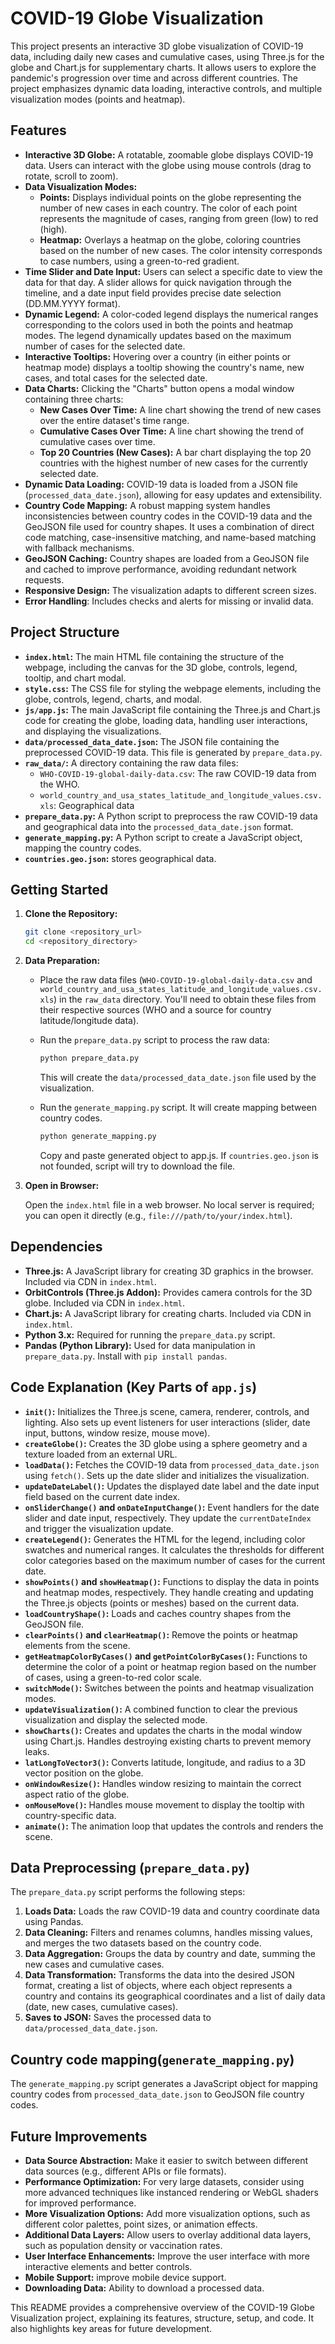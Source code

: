 # COVID-19 Globe Visualization

This project presents an interactive 3D globe visualization of COVID-19 data, including daily new cases and cumulative cases, using Three.js for the globe and Chart.js for supplementary charts.  It allows users to explore the pandemic's progression over time and across different countries.  The project emphasizes dynamic data loading, interactive controls, and multiple visualization modes (points and heatmap).

## Features

*   **Interactive 3D Globe:**  A rotatable, zoomable globe displays COVID-19 data.  Users can interact with the globe using mouse controls (drag to rotate, scroll to zoom).
*   **Data Visualization Modes:**
    *   **Points:** Displays individual points on the globe representing the number of new cases in each country.  The color of each point represents the magnitude of cases, ranging from green (low) to red (high).
    *   **Heatmap:**  Overlays a heatmap on the globe, coloring countries based on the number of new cases.  The color intensity corresponds to case numbers, using a green-to-red gradient.
*   **Time Slider and Date Input:** Users can select a specific date to view the data for that day.  A slider allows for quick navigation through the timeline, and a date input field provides precise date selection (DD.MM.YYYY format).
*   **Dynamic Legend:**  A color-coded legend displays the numerical ranges corresponding to the colors used in both the points and heatmap modes. The legend dynamically updates based on the maximum number of cases for the selected date.
*   **Interactive Tooltips:**  Hovering over a country (in either points or heatmap mode) displays a tooltip showing the country's name, new cases, and total cases for the selected date.
*   **Data Charts:**  Clicking the "Charts" button opens a modal window containing three charts:
    *   **New Cases Over Time:** A line chart showing the trend of new cases over the entire dataset's time range.
    *   **Cumulative Cases Over Time:**  A line chart showing the trend of cumulative cases over time.
    *   **Top 20 Countries (New Cases):** A bar chart displaying the top 20 countries with the highest number of new cases for the currently selected date.
*   **Dynamic Data Loading:**  COVID-19 data is loaded from a JSON file (`processed_data_date.json`), allowing for easy updates and extensibility.
*   **Country Code Mapping:**  A robust mapping system handles inconsistencies between country codes in the COVID-19 data and the GeoJSON file used for country shapes.  It uses a combination of direct code matching, case-insensitive matching, and name-based matching with fallback mechanisms.
*   **GeoJSON Caching:** Country shapes are loaded from a GeoJSON file and cached to improve performance, avoiding redundant network requests.
*   **Responsive Design:** The visualization adapts to different screen sizes.
* **Error Handling**: Includes checks and alerts for missing or invalid data.

## Project Structure

*   **`index.html`:**  The main HTML file containing the structure of the webpage, including the canvas for the 3D globe, controls, legend, tooltip, and chart modal.
*   **`style.css`:**  The CSS file for styling the webpage elements, including the globe, controls, legend, charts, and modal.
*   **`js/app.js`:** The main JavaScript file containing the Three.js and Chart.js code for creating the globe, loading data, handling user interactions, and displaying the visualizations.
*   **`data/processed_data_date.json`:**  The JSON file containing the preprocessed COVID-19 data.  This file is generated by `prepare_data.py`.
*   **`raw_data/`:**  A directory containing the raw data files:
    *   `WHO-COVID-19-global-daily-data.csv`:  The raw COVID-19 data from the WHO.
    *  `world_country_and_usa_states_latitude_and_longitude_values.csv.xls`: Geographical data
*   **`prepare_data.py`:**  A Python script to preprocess the raw COVID-19 data and geographical data into the `processed_data_date.json` format.
*   **`generate_mapping.py`:** A Python script to create a JavaScript object, mapping the country codes.
* **`countries.geo.json`:** stores geographical data.

## Getting Started

1.  **Clone the Repository:**

    ```bash
    git clone <repository_url>
    cd <repository_directory>
    ```

2.  **Data Preparation:**

    *   Place the raw data files (`WHO-COVID-19-global-daily-data.csv` and `world_country_and_usa_states_latitude_and_longitude_values.csv.xls`) in the `raw_data` directory.  You'll need to obtain these files from their respective sources (WHO and a source for country latitude/longitude data).
    *   Run the `prepare_data.py` script to process the raw data:

        ```bash
        python prepare_data.py
        ```
        This will create the `data/processed_data_date.json` file used by the visualization.
    *   Run the `generate_mapping.py` script. It will create mapping between country codes.

        ```bash
        python generate_mapping.py
        ```
        Copy and paste generated object to app.js.
        If `countries.geo.json` is not founded, script will try to download the file.

3.  **Open in Browser:**

    Open the `index.html` file in a web browser.  No local server is required; you can open it directly (e.g., `file:///path/to/your/index.html`).

## Dependencies

*   **Three.js:** A JavaScript library for creating 3D graphics in the browser.  Included via CDN in `index.html`.
*   **OrbitControls (Three.js Addon):**  Provides camera controls for the 3D globe.  Included via CDN in `index.html`.
*   **Chart.js:**  A JavaScript library for creating charts. Included via CDN in `index.html`.
*   **Python 3.x:**  Required for running the `prepare_data.py` script.
*   **Pandas (Python Library):** Used for data manipulation in `prepare_data.py`.  Install with `pip install pandas`.

## Code Explanation (Key Parts of `app.js`)

*   **`init()`:** Initializes the Three.js scene, camera, renderer, controls, and lighting.  Also sets up event listeners for user interactions (slider, date input, buttons, window resize, mouse move).
*   **`createGlobe()`:** Creates the 3D globe using a sphere geometry and a texture loaded from an external URL.
*   **`loadData()`:**  Fetches the COVID-19 data from `processed_data_date.json` using `fetch()`.  Sets up the date slider and initializes the visualization.
*   **`updateDateLabel()`:**  Updates the displayed date label and the date input field based on the current date index.
*   **`onSliderChange()` and `onDateInputChange()`:** Event handlers for the date slider and date input, respectively.  They update the `currentDateIndex` and trigger the visualization update.
*   **`createLegend()`:**  Generates the HTML for the legend, including color swatches and numerical ranges.  It calculates the thresholds for different color categories based on the maximum number of cases for the current date.
*   **`showPoints()` and `showHeatmap()`:**  Functions to display the data in points and heatmap modes, respectively.  They handle creating and updating the Three.js objects (points or meshes) based on the current data.
*   **`loadCountryShape()`:** Loads and caches country shapes from the GeoJSON file.
* **`clearPoints()` and `clearHeatmap()`:**  Remove the points or heatmap elements from the scene.
*   **`getHeatmapColorByCases()` and `getPointColorByCases()`:**  Functions to determine the color of a point or heatmap region based on the number of cases, using a green-to-red color scale.
*   **`switchMode()`:**  Switches between the points and heatmap visualization modes.
*   **`updateVisualization()`:** A combined function to clear the previous visualization and display the selected mode.
*   **`showCharts()`:**  Creates and updates the charts in the modal window using Chart.js.  Handles destroying existing charts to prevent memory leaks.
*   **`latLongToVector3()`:** Converts latitude, longitude, and radius to a 3D vector position on the globe.
*   **`onWindowResize()`:**  Handles window resizing to maintain the correct aspect ratio of the globe.
*   **`onMouseMove()`:**  Handles mouse movement to display the tooltip with country-specific data.
*   **`animate()`:**  The animation loop that updates the controls and renders the scene.

## Data Preprocessing (`prepare_data.py`)

The `prepare_data.py` script performs the following steps:

1.  **Loads Data:** Loads the raw COVID-19 data and country coordinate data using Pandas.
2.  **Data Cleaning:**  Filters and renames columns, handles missing values, and merges the two datasets based on the country code.
3.  **Data Aggregation:** Groups the data by country and date, summing the new cases and cumulative cases.
4.  **Data Transformation:**  Transforms the data into the desired JSON format, creating a list of objects, where each object represents a country and contains its geographical coordinates and a list of daily data (date, new cases, cumulative cases).
5.  **Saves to JSON:** Saves the processed data to `data/processed_data_date.json`.

## Country code mapping(`generate_mapping.py`)
The `generate_mapping.py` script generates a JavaScript object for mapping country codes from `processed_data_date.json` to GeoJSON file country codes.

## Future Improvements

*   **Data Source Abstraction:** Make it easier to switch between different data sources (e.g., different APIs or file formats).
*   **Performance Optimization:**  For very large datasets, consider using more advanced techniques like instanced rendering or WebGL shaders for improved performance.
*   **More Visualization Options:**  Add more visualization options, such as different color palettes, point sizes, or animation effects.
*   **Additional Data Layers:**  Allow users to overlay additional data layers, such as population density or vaccination rates.
*   **User Interface Enhancements:**  Improve the user interface with more interactive elements and better controls.
*  **Mobile Support:** improve mobile device support.
* **Downloading Data:** Ability to download a processed data.

This README provides a comprehensive overview of the COVID-19 Globe Visualization project, explaining its features, structure, setup, and code. It also highlights key areas for future development.
